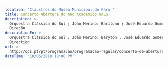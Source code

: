```yaml
---
location: 'Claustros do Museu Municipal de Faro '
title: Concerto Abertura do Ano Académico UALG
description: >-
  Orquestra Clássica do Sul ; João Merino: Barítono ; José Eduardo Gomes:
  Direção 
descriptionEn: >-
  Orquestra Clássica do Sul ; João Merino: Baryton ; José Eduardo Gomes:
  Direction 
url: >-
  http://ocs.pt/pt/programacao/programacao-regular/concerto-de-abertura-do-ano-academico-ualg-20182019
dateTime: '10/06/2018 18:00 PM'
---
```




